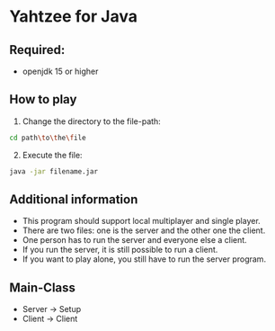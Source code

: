 # Yahtzee for Java

## Required:
- openjdk 15 or higher

## How to play

1. Change the directory to the file-path:
```sh
cd path\to\the\file
```

2. Execute the file:
```sh
java -jar filename.jar
```

## Additional information
- This program should support local multiplayer and single player.
- There are two files: one is the server and the other one the client.
- One person has to run the server and everyone else a client.
- If you run the server, it is still possible to run a client.
- If you want to play alone, you still have to run the server program.

## Main-Class
- Server -> Setup
- Client -> Client

